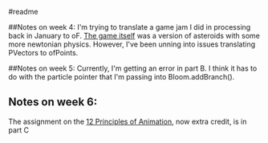 #readme

##Notes on week 4:
I'm trying to translate a game jam I did in processing back in January to oF. [The game itself](http://thatcotter.github.io/microcosm) was a version of asteroids with some more newtonian physics. However, I've been unning into issues translating PVectors to ofPoints.

##Notes on week 5:
Currently, I'm getting an error in part B. I think it has to do with the particle pointer that I'm passing into Bloom.addBranch().

## Notes on week 6:

The assignment on the [12 Principles of Animation](https://vimeo.com/93206523), now extra credit, is in part C